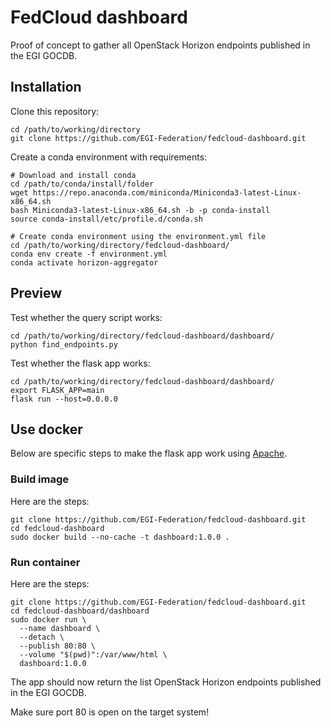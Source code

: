 # FedCloud dashboard

Proof of concept to gather all OpenStack Horizon endpoints published in the EGI GOCDB.

## Installation

Clone this repository:
```shell
cd /path/to/working/directory
git clone https://github.com/EGI-Federation/fedcloud-dashboard.git
```

Create a conda environment with requirements:
```shell
# Download and install conda
cd /path/to/conda/install/folder
wget https://repo.anaconda.com/miniconda/Miniconda3-latest-Linux-x86_64.sh
bash Miniconda3-latest-Linux-x86_64.sh -b -p conda-install
source conda-install/etc/profile.d/conda.sh

# Create conda environment using the environment.yml file
cd /path/to/working/directory/fedcloud-dashboard/
conda env create -f environment.yml
conda activate horizon-aggregator
```

## Preview
Test whether the query script works:
```shell
cd /path/to/working/directory/fedcloud-dashboard/dashboard/
python find_endpoints.py
```

Test whether the flask app works:
```shell
cd /path/to/working/directory/fedcloud-dashboard/dashboard/
export FLASK_APP=main
flask run --host=0.0.0.0
```

## Use docker

Below are specific steps to make the flask app work using [Apache](https://hub.docker.com/r/ubuntu/apache2).

### Build image

Here are the steps:
```shell
git clone https://github.com/EGI-Federation/fedcloud-dashboard.git
cd fedcloud-dashboard
sudo docker build --no-cache -t dashboard:1.0.0 .
```

### Run container

Here are the steps:
```shell
git clone https://github.com/EGI-Federation/fedcloud-dashboard.git
cd fedcloud-dashboard/dashboard
sudo docker run \
  --name dashboard \
  --detach \
  --publish 80:80 \
  --volume "$(pwd)":/var/www/html \
  dashboard:1.0.0
```

The app should now return the list OpenStack Horizon endpoints published in the EGI GOCDB.

Make sure port 80 is open on the target system!
